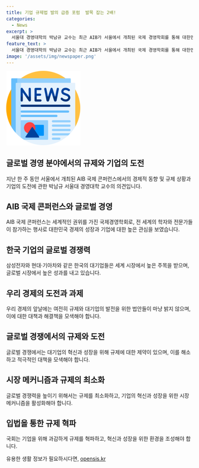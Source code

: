 ```yaml
---
title: 기업 규제법 발의 급증 포럼  발목 잡는 2배!
categories:
  - News
excerpt: >
  서울대 경영대학의 박남규 교수는 최근 AIB가 서울에서 개최된 국제 경영학회를 통해 대한민국 경제와 기업에 대한 글로벌 전문가들의 높은 관심을 강조했다. 또한, 우리 기업들의 글로벌 경쟁력을 높이기 위해 규제 혁파가 필요하다고 언급했다. 특히, 대기업과 스타트업을 포함한 기업들이 혁신과 경쟁을 위해 규제로부터 자유로워져야 한다고 주장했다.
feature_text: >
  서울대 경영대학의 박남규 교수는 최근 AIB가 서울에서 개최된 국제 경영학회를 통해 대한민국 경제와 기업에 대한 글로벌 전문가들의 높은 관심을 강조했다. 또한, 우리 기업들의 글로벌 경쟁력을 높이기 위해 규제 혁파가 필요하다고 언급했다. 특히, 대기업과 스타트업을 포함한 기업들이 혁신과 경쟁을 위해 규제로부터 자유로워져야 한다고 주장했다.
image: '/assets/img/newspaper.png'
---
```


<p><img src="/assets/img/newspaper.png" alt="kimp 속보" /></p>

<h2 data-ke-size="size26">글로벌 경영 분야에서의 규제와 기업의 도전</h2>

<p data-ke-size="size16">지난 한 주 동안 서울에서 개최된 AIB 국제 콘퍼런스에서의 경제적 동향 및 규제 상황과 기업의 도전에 관한 박남규 서울대 경영대학 교수의 의견입니다.</p>

<h2 data-ke-size="size24">AIB 국제 콘퍼런스와 글로벌 경영</h2>

<p data-ke-size="size16">AIB 국제 콘퍼런스는 세계적인 권위를 가진 국제경영학회로, 전 세계의 학자와 전문가들이 참가하는 행사로 대한민국 경제의 성장과 기업에 대한 높은 관심을 보였습니다.</p>

<h2 data-ke-size="size24">한국 기업의 글로벌 경쟁력</h2>

<p data-ke-size="size16">삼성전자와 현대·기아차와 같은 한국의 대기업들은 세계 시장에서 높은 주목을 받으며, 글로벌 시장에서 높은 성과를 내고 있습니다.</p>

<h2 data-ke-size="size24">우리 경제의 도전과 과제</h2>

<p data-ke-size="size16">우리 경제의 앞날에는 여전히 규제와 대기업의 발전을 위한 법안들이 마냥 밝지 않으며, 이에 대한 대책과 해결책을 모색해야 합니다.</p>

<h2 data-ke-size="size24">글로벌 경쟁에서의 규제와 도전</h2>

<p data-ke-size="size16">글로벌 경쟁에서는 대기업의 혁신과 성장을 위해 규제에 대한 제약이 있으며, 이를 해소하고 적극적인 대책을 모색해야 합니다.</p>

<h2 data-ke-size="size24">시장 메커니즘과 규제의 최소화</h2>

<p data-ke-size="size16">글로벌 경쟁력을 높이기 위해서는 규제를 최소화하고, 기업의 혁신과 성장을 위한 시장 메커니즘을 활성화해야 합니다.</p>

<h2 data-ke-size="size24">입법을 통한 규제 혁파</h2>

<p data-ke-size="size16">국회는 기업을 위해 과감하게 규제를 혁파하고, 혁신과 성장을 위한 환경을 조성해야 합니다.</p>
유용한 생활 정보가 필요하시다면, <a href="https://opensis.kr" rel="dofollow">opensis.kr</a>


